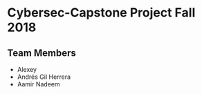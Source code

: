 # Cybersec-Capstone Project Fall 2018

## Team Members
- Alexey
- Andrés Gil Herrera
- Aamir Nadeem
